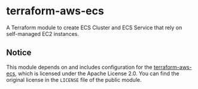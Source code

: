 # terraform-aws-ecs

A Terraform module to create ECS Cluster and ECS Service that rely on self-managed EC2 instances.

## Notice

This module depends on and includes configuration for the [terraform-aws-ecs](https://github.com/terraform-aws-modules/terraform-aws-ecs), which is licensed under the Apache License 2.0. You can find the original license in the `LICENSE` file of the public module.
